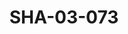 ---
pid: SHA-03-073
title: SHA-03-073
language: ar
collection: شرحبيل احمد
original_label: 
rights: شرحبيل احمد
location_of_original: شرحبيل احمد
photographer_or_studio: 
scanned_from: photograph 8.8 by 14.1
_date: '1978'
location: الخرطوم
description: حفلة من ضمنهم شرحبيل احمد وكمال كيلا وصلاح بشير وزاكية ابو قاسم
additional_notes: 
permission_display: 'yes'
on_server: 'no'
on_website: 'no'
permalink: "/archive/ar/sha-03-073.html"
layout: photo-page
---
